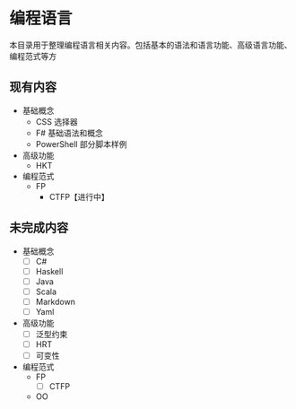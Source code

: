 # 编程语言

本目录用于整理编程语言相关内容。包括基本的语法和语言功能、高级语言功能、编程范式等方

## 现有内容

+ 基础概念
  + CSS 选择器
  + F# 基础语法和概念
  + PowerShell 部分脚本样例
+ 高级功能
  + HKT
+ 编程范式
  + FP
    + CTFP【进行中】

## 未完成内容

+ 基础概念
  + [ ] C#
  + [ ] Haskell
  + [ ] Java
  + [ ] Scala
  + [ ] Markdown
  + [ ] Yaml
+ 高级功能
  + [ ] 泛型约束
  + [ ] HRT
  + [ ] 可变性
+ 编程范式
  + FP
    + [ ] CTFP
  + OO
